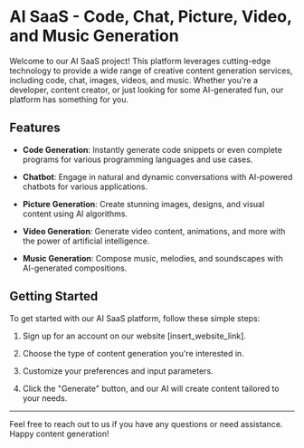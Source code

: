 # AI SaaS - Code, Chat, Picture, Video, and Music Generation

Welcome to our AI SaaS project! This platform leverages cutting-edge technology to provide a wide range of creative content generation services, including code, chat, images, videos, and music. Whether you're a developer, content creator, or just looking for some AI-generated fun, our platform has something for you.

## Features

- **Code Generation**: Instantly generate code snippets or even complete programs for various programming languages and use cases.

- **Chatbot**: Engage in natural and dynamic conversations with AI-powered chatbots for various applications.

- **Picture Generation**: Create stunning images, designs, and visual content using AI algorithms.

- **Video Generation**: Generate video content, animations, and more with the power of artificial intelligence.

- **Music Generation**: Compose music, melodies, and soundscapes with AI-generated compositions.

## Getting Started

To get started with our AI SaaS platform, follow these simple steps:

1. Sign up for an account on our website [insert_website_link].

2. Choose the type of content generation you're interested in.

3. Customize your preferences and input parameters.

4. Click the "Generate" button, and our AI will create content tailored to your needs.

---

Feel free to reach out to us if you have any questions or need assistance. Happy content generation!
